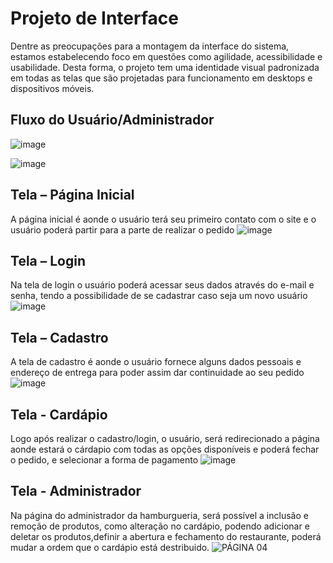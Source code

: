 
# Projeto de Interface
Dentre as preocupações para a montagem da interface do sistema, estamos estabelecendo foco em questões como agilidade, acessibilidade e usabilidade. Desta forma, o projeto tem uma identidade visual padronizada em todas as telas que são projetadas para funcionamento em desktops e dispositivos móveis.

 

## Fluxo do Usuário/Administrador


![image](https://user-images.githubusercontent.com/97108151/164944907-44f1a4ce-2548-444d-8bef-99ca4a748479.png)

![image](https://user-images.githubusercontent.com/97108151/164944639-e6d65619-a152-43df-b2db-5609cc7a96a0.png)


## Tela – Página Inicial

A página inicial é aonde o usuário terá seu primeiro contato com o site e o usuário poderá partir para a parte de realizar o pedido 
![image](https://user-images.githubusercontent.com/97108151/164945296-86c34340-dbcb-4cfd-afe4-b5c1d4ee29a3.png)

## Tela – Login 
Na tela de login o usuário poderá acessar seus dados através do e-mail e senha, tendo a possibilidade de se cadastrar caso seja um novo usuário 
![image](https://user-images.githubusercontent.com/97108151/164945426-ccf5bdf7-fafb-4c4e-b925-b645dcdba381.png)

## Tela – Cadastro
A tela de cadastro é aonde o usuário fornece  alguns dados pessoais e endereço de entrega para poder assim  dar continuidade ao seu pedido
![image](https://user-images.githubusercontent.com/97108151/164945929-717660ac-8986-44ea-bada-fc925d5790b7.PNG)


## Tela - Cardápio
Logo após realizar o cadastro/login, o usuário, será redirecionado a página aonde estará o cárdapio com todas as opções disponíveis e poderá fechar o pedido, e selecionar a forma de pagamento
![image](https://user-images.githubusercontent.com/97108151/164946015-cf599877-7653-4067-8a98-a2b6c00f70c8.png)

## Tela - Administrador
Na página do administrador da hamburgueria, será possível a inclusão e remoção de produtos, como alteração no cardápio, podendo adicionar e deletar os produtos,definir a abertura e fechamento do restaurante, poderá mudar a ordem que o cardápio está destribuido.
![PÁGINA 04](https://user-images.githubusercontent.com/97108151/164946430-a9a8c1a0-df79-4d04-9e37-e08c087573df.png)
